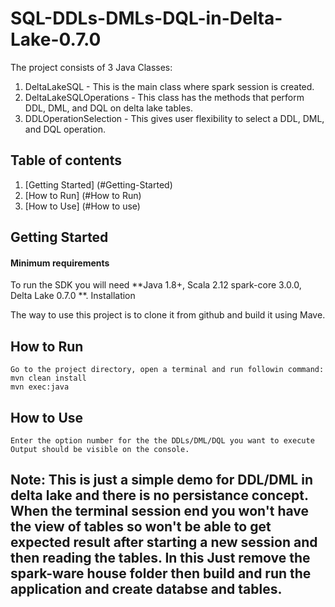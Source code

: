 # SQL-DDLs-DMLs-DQL-in-Delta-Lake-0.7.0

The project consists of 3 Java Classes:

1. DeltaLakeSQL - This is the main class where spark session is created.
2. DeltaLakeSQLOperations - This class has the methods that perform DDL, DML, and DQL on delta lake tables.
3. DDLOperationSelection - This gives user flexibility to select a DDL, DML, and DQL operation.


## Table of contents

1.  [Getting Started] (#Getting-Started) 
2.  [How to Run] (#How to Run)
3.  [How to Use] (#How to use)
    
## Getting Started
#### Minimum requirements

To run the SDK you will need **Java 1.8+, Scala 2.12 spark-core 3.0.0, Delta Lake 0.7.0 **.
Installation

The way to use this project is to clone it from github and build it using Mave.
## How to Run
    Go to the project directory, open a terminal and run followin command:
    mvn clean install
    mvn exec:java

## How to Use

    Enter the option number for the the DDLs/DML/DQL you want to execute
    Output should be visible on the console.
    
## Note: This is just a simple demo for DDL/DML in delta lake and there is no persistance concept. When the terminal session end you won't have the view of tables so won't be able to get expected result after starting a new session and then reading the tables. In this Just remove the spark-ware house folder then build and run the application and create databse and tables.

    

